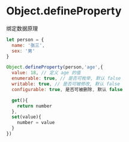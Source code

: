 # Object.defineProperty

绑定数据原理

```js
let person = {
  name: '张三',
  sex: '男'
}
```

```js
Object.defineProperty(person,'age',{
  value: 18, // 定义 age 的值
  enumerable: true, // 是否可枚举, 默认 false
  writable: true, // 是否可被修改, 默认 false
  configurable: true, 是否可被删除, 默认 false

  get(){
    return number
  },
  set(value){
    number = value
  }
})
```
